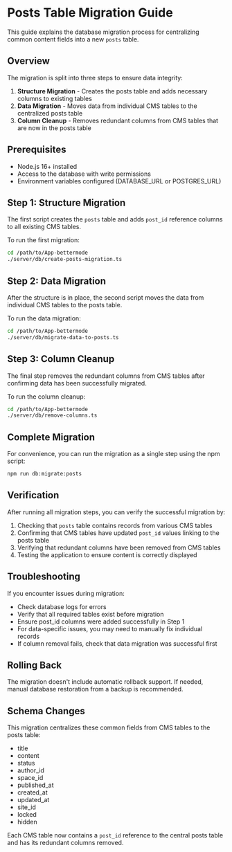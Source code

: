 # Posts Table Migration Guide

This guide explains the database migration process for centralizing common content fields into a new `posts` table.

## Overview

The migration is split into three steps to ensure data integrity:

1. **Structure Migration** - Creates the posts table and adds necessary columns to existing tables
2. **Data Migration** - Moves data from individual CMS tables to the centralized posts table
3. **Column Cleanup** - Removes redundant columns from CMS tables that are now in the posts table

## Prerequisites

- Node.js 16+ installed
- Access to the database with write permissions
- Environment variables configured (DATABASE_URL or POSTGRES_URL)

## Step 1: Structure Migration

The first script creates the `posts` table and adds `post_id` reference columns to all existing CMS tables.

To run the first migration:

```bash
cd /path/to/App-bettermode
./server/db/create-posts-migration.ts
```

## Step 2: Data Migration

After the structure is in place, the second script moves the data from individual CMS tables to the posts table.

To run the data migration:

```bash
cd /path/to/App-bettermode
./server/db/migrate-data-to-posts.ts
```

## Step 3: Column Cleanup

The final step removes the redundant columns from CMS tables after confirming data has been successfully migrated.

To run the column cleanup:

```bash
cd /path/to/App-bettermode
./server/db/remove-columns.ts
```

## Complete Migration

For convenience, you can run the migration as a single step using the npm script:

```bash
npm run db:migrate:posts
```

## Verification

After running all migration steps, you can verify the successful migration by:

1. Checking that `posts` table contains records from various CMS tables
2. Confirming that CMS tables have updated `post_id` values linking to the posts table
3. Verifying that redundant columns have been removed from CMS tables
4. Testing the application to ensure content is correctly displayed

## Troubleshooting

If you encounter issues during migration:

- Check database logs for errors
- Verify that all required tables exist before migration
- Ensure post_id columns were added successfully in Step 1
- For data-specific issues, you may need to manually fix individual records
- If column removal fails, check that data migration was successful first

## Rolling Back

The migration doesn't include automatic rollback support. If needed, manual database restoration from a backup is recommended.

## Schema Changes

This migration centralizes these common fields from CMS tables to the posts table:
- title
- content
- status
- author_id
- space_id
- published_at
- created_at
- updated_at
- site_id
- locked
- hidden

Each CMS table now contains a `post_id` reference to the central posts table and has its redundant columns removed. 